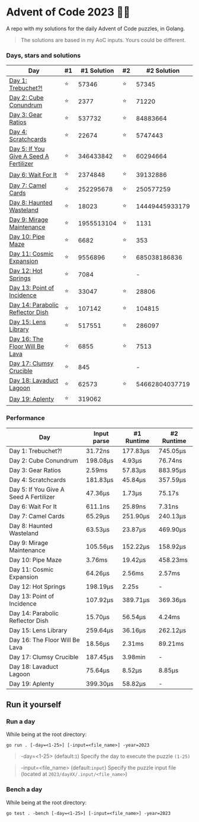 # Advent of Code 2023 🎄🎁
A repo with my solutions for the daily Advent of Code puzzles, in Golang.

> The solutions are based in my AoC inputs. Yours could be different.

### Days, stars and solutions 
| Day                                                           | #1 | #1 Solution | #2 | #2 Solution    |
|---------------------------------------------------------------|----|-------------|----|----------------|
| [Day 1: Trebuchet?!](2023/day01/day01.go)                     | ⭐ | 57346      | ⭐ | 57345          |
| [Day 2: Cube Conundrum](2023/day02/day02.go)                  | ⭐ | 2377       | ⭐ | 71220          |
| [Day 3: Gear Ratios](2023/day03/day03.go)                     | ⭐ | 537732     | ⭐ | 84883664       |
| [Day 4: Scratchcards](2023/day04/day04.go)                    | ⭐ | 22674      | ⭐ | 5747443        |
| [Day 5: If You Give A Seed A Fertilizer](2023/day05/day05.go) | ⭐ | 346433842  | ⭐ | 60294664       |
| [Day 6: Wait For It](2023/day06/day06.go)                     | ⭐ | 2374848    | ⭐ | 39132886       |
| [Day 7: Camel Cards](2023/day07/day07.go)                     | ⭐ | 252295678  | ⭐ | 250577259      |
| [Day 8: Haunted Wasteland](2023/day08/day08.go)               | ⭐ | 18023      | ⭐ | 14449445933179 |
| [Day 9: Mirage Maintenance](2023/day09/day09.go)              | ⭐ | 1955513104 | ⭐ | 1131           |
| [Day 10: Pipe Maze](2023/day10/day10.go)                      | ⭐ | 6682       | ⭐ | 353            |
| [Day 11: Cosmic Expansion](2023/day11/day11.go)               | ⭐ | 9556896    | ⭐ | 685038186836   |
| [Day 12: Hot Springs](2023/day12/day12.go)                    | ⭐ | 7084       |   | -              |
| [Day 13: Point of Incidence](2023/day13/day13.go)             | ⭐ | 33047      | ⭐ | 28806          |
| [Day 14: Parabolic Reflector Dish](2023/day14/day14.go)       | ⭐ | 107142     | ⭐ | 104815         |
| [Day 15: Lens Library](2023/day15/main.go)                    | ⭐ | 517551     | ⭐ | 286097         |
| [Day 16: The Floor Will Be Lava](2023/day16/day16.go)         | ⭐ | 6855       | ⭐ | 7513           |
| [Day 17: Clumsy Crucible](2023/day17/day17.go)                | ⭐ | 845        |   | -              |
| [Day 18: Lavaduct Lagoon](2023/day18/day18.go)                | ⭐ | 62573      | ⭐ | 54662804037719 |
| [Day 19: Aplenty](2023/day19/day19.go)                        | ⭐ | 319062     |   |                |


### Performance
| Day                                    | Input parse | #1 Runtime | #2 Runtime |
|----------------------------------------|-------------|------------|------------|
| Day 1: Trebuchet?!                     | 31.72ns     | 177.83μs   | 745.05μs   |
| Day 2: Cube Conundrum                  | 198.08μs    | 4.93μs     | 76.74ns    |
| Day 3: Gear Ratios                     | 2.59ms      | 57.83μs    | 883.95μs   |
| Day 4: Scratchcards                    | 181.83μs    | 45.84μs    | 357.59μs   |
| Day 5: If You Give A Seed A Fertilizer | 47.36μs     | 1.73μs     | 75.17s     |
| Day 6: Wait For It                     | 611.1ns     | 25.89ns    | 7.31ns     |
| Day 7: Camel Cards                     | 65.29μs     | 251.90μs   | 240.13μs   |
| Day 8: Haunted Wasteland               | 63.53μs     | 23.87μs    | 469.90μs   |
| Day 9: Mirage Maintenance              | 105.56μs    | 152.22μs   | 158.92μs   |
| Day 10: Pipe Maze                      | 3.76ms      | 19.42μs    | 458.23ms   |
| Day 11: Cosmic Expansion               | 64.26μs     | 2.56ms     | 2.57ms     |
| Day 12: Hot Springs                    | 198.19μs    | 2.25s      | -          |
| Day 13: Point of Incidence             | 107.92μs    | 389.71μs   | 369.36μs   |
| Day 14: Parabolic Reflector Dish       | 15.70μs     | 56.54μs    | 4.24ms     |
| Day 15: Lens Library                   | 259.64μs    | 36.16μs    | 262.12μs   |
| Day 16: The Floor Will Be Lava         | 18.56μs     | 2.31ms     | 89.21ms    |
| Day 17: Clumsy Crucible                | 187.45μs    | 3.98min    | -          |
| Day 18: Lavaduct Lagoon                | 75.64μs     | 8.52μs     | 8.85μs     |
| Day 19: Aplenty                        | 399.30μs    | 58.82μs    | -          |

## Run it yourself
### Run a day 
While being at the root directory:
```
go run . [-day=<1-25>] [-input=<file_name>] -year=2023
```
> -day=<1-25> (default:`1`) Specify the day to execute the puzzle `(1-25)`

> -input=<file_name> (default:`input`) Specify the puzzle input file (located at `2023/dayXX/.input/<file_name>`)
### Bench a day
While being at the root directory:
```
go test . -bench [-day=<1-25>] [-input=<file_name>] -year=2023
```

##